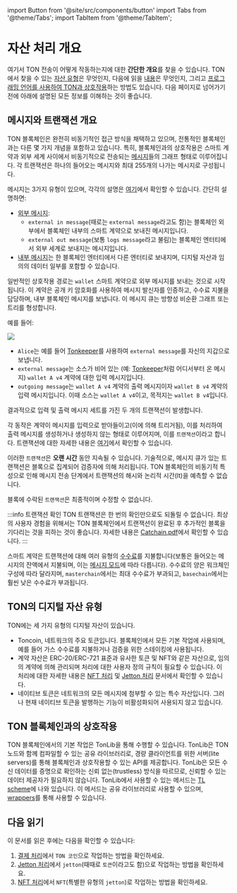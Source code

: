 import Button from '@site/src/components/button'
import Tabs from '@theme/Tabs';
import TabItem from '@theme/TabItem';

# 자산 처리 개요

여기서 TON 전송이 어떻게 작동하는지에 대한 **간단한 개요**를 찾을 수 있습니다. TON에서 찾을 수 있는 [자산 유형](/develop/dapps/asset-processing/overview#digital-asset-types-on-ton)은 무엇인지, 다음에 읽을 [내용](/develop/dapps/asset-processing/overview#read-next)은 무엇인지, 그리고 [프로그래밍 언어를 사용하여 TON과 상호작용](/develop/dapps/asset-processing/overview#interaction-with-ton-blockchain)하는 방법도 있습니다. 다음 페이지로 넘어가기 전에 아래에 설명된 모든 정보를 이해하는 것이 좋습니다.

## 메시지와 트랜잭션 개요

TON 블록체인은 완전히 비동기적인 접근 방식을 채택하고 있으며, 전통적인 블록체인과는 다른 몇 가지 개념을 포함하고 있습니다. 특히, 블록체인과의 상호작용은 스마트 계약과 외부 세계 사이에서 비동기적으로 전송되는 [메시지](/develop/smart-contracts/guidelines/message-delivery-guarantees)들의 그래프 형태로 이루어집니다. 각 트랜잭션은 하나의 들어오는 메시지와 최대 255개의 나가는 메시지로 구성됩니다.

메시지는 3가지 유형이 있으며, 각각의 설명은 [여기](/develop/smart-contracts/messages#types-of-messages)에서 확인할 수 있습니다. 간단히 설명하면:

- [외부 메시지](/develop/smart-contracts/guidelines/external-messages):
  - `external in message`(때로는 `external message`라고도 함)는 블록체인 외부에서 블록체인 내부의 스마트 계약으로 보내진 메시지입니다.
  - `external out message`(보통 `logs message`라고 불림)는 블록체인 엔터티에서 외부 세계로 보내지는 메시지입니다.
- [내부 메시지](/develop/smart-contracts/guidelines/internal-messages)는 한 블록체인 엔터티에서 다른 엔터티로 보내지며, 디지털 자산과 임의의 데이터 일부를 포함할 수 있습니다.

일반적인 상호작용 경로는 `wallet` 스마트 계약으로 외부 메시지를 보내는 것으로 시작됩니다. 이 계약은 공개 키 암호화를 사용하여 메시지 발신자를 인증하고, 수수료 지불을 담당하며, 내부 블록체인 메시지를 보냅니다. 이 메시지 큐는 방향성 비순환 그래프 또는 트리를 형성합니다.

예를 들어:

![](/img/docs/asset-processing/alicemsgDAG.svg)

- `Alice`는 예를 들어 [Tonkeeper](https://tonkeeper.com/)를 사용하여 `external message`를 자신의 지갑으로 보냅니다.
- `external message`는 소스가 비어 있는 (예: [Tonkeeper](https://tonkeeper.com/)처럼 어디서부터 온 메시지) `wallet A v4` 계약에 대한 입력 메시지입니다.
- `outgoing message`는 `wallet A v4` 계약의 출력 메시지이자 `wallet B v4` 계약의 입력 메시지입니다. 이때 소스는 `wallet A v4`이고, 목적지는 `wallet B v4`입니다.

결과적으로 입력 및 출력 메시지 세트를 가진 두 개의 트랜잭션이 발생합니다.

각 동작은 계약이 메시지를 입력으로 받아들이고(이에 의해 트리거됨), 이를 처리하여 출력 메시지를 생성하거나 생성하지 않는 형태로 이루어지며, 이를 `트랜잭션`이라고 합니다. 트랜잭션에 대한 자세한 내용은 [여기](/develop/smart-contracts/guidelines/message-delivery-guarantees#what-is-a-transaction)에서 확인할 수 있습니다.

이러한 `트랜잭션`은 **오랜 시간** 동안 지속될 수 있습니다. 기술적으로, 메시지 큐가 있는 트랜잭션은 블록으로 집계되어 검증자에 의해 처리됩니다. TON 블록체인의 비동기적 특성으로 인해 메시지 전송 단계에서 트랜잭션의 해시와 논리적 시간(lt)을 예측할 수 없습니다.

블록에 수락된 `트랜잭션`은 최종적이며 수정할 수 없습니다.

:::info 트랜잭션 확인
TON 트랜잭션은 한 번의 확인만으로도 되돌릴 수 없습니다. 최상의 사용자 경험을 위해서는 TON 블록체인에서 트랜잭션이 완료된 후 추가적인 블록을 기다리는 것을 피하는 것이 좋습니다. 자세한 내용은 [Catchain.pdf](https://docs.ton.org/catchain.pdf#page=3)에서 확인할 수 있습니다.
:::

스마트 계약은 트랜잭션에 대해 여러 유형의 [수수료](/develop/smart-contracts/fees)를 지불합니다(보통은 들어오는 메시지의 잔액에서 지불되며, 이는 [메시지 모드](/develop/smart-contracts/messages#message-modes)에 따라 다릅니다). 수수료의 양은 워크체인 구성에 따라 달라지며, `masterchain`에서는 최대 수수료가 부과되고, `basechain`에서는 훨씬 낮은 수수료가 부과됩니다.

## TON의 디지털 자산 유형

TON에는 세 가지 유형의 디지털 자산이 있습니다.

- Toncoin, 네트워크의 주요 토큰입니다. 블록체인에서 모든 기본 작업에 사용되며, 예를 들어 가스 수수료를 지불하거나 검증을 위한 스테이킹에 사용됩니다.
- 계약 자산은 ERC-20/ERC-721 표준과 유사한 토큰 및 NFT와 같은 자산으로, 임의의 계약에 의해 관리되며 처리에 대한 사용자 정의 규칙이 필요할 수 있습니다. 이 처리에 대한 자세한 내용은 [NFT 처리](/develop/dapps/asset-processing/nfts) 및 [Jetton 처리](/develop/dapps/asset-processing/jettons) 문서에서 확인할 수 있습니다.
- 네이티브 토큰은 네트워크의 모든 메시지에 첨부할 수 있는 특수 자산입니다. 그러나 현재 네이티브 토큰을 발행하는 기능이 비활성화되어 사용되지 않고 있습니다.

## TON 블록체인과의 상호작용

TON 블록체인에서의 기본 작업은 TonLib을 통해 수행할 수 있습니다. TonLib은 TON 노드와 함께 컴파일할 수 있는 공유 라이브러리로, 경량 클라이언트를 위한 서버(lite servers)를 통해 블록체인과 상호작용할 수 있는 API를 제공합니다. TonLib은 모든 수신 데이터를 증명으로 확인하는 신뢰 없는(trustless) 방식을 따르므로, 신뢰할 수 있는 데이터 제공자가 필요하지 않습니다. TonLib에서 사용할 수 있는 메서드는 [TL scheme](https://github.com/ton-blockchain/ton/blob/master/tl/generate/scheme/tonlib_api.tl#L234)에 나와 있습니다. 이 메서드는 공유 라이브러리로 사용할 수 있으며, [wrappers](/develop/dapps/asset-processing/#repositories)를 통해 사용할 수 있습니다.

## 다음 읽기

이 문서를 읽은 후에는 다음을 확인할 수 있습니다:

1. [결제 처리](/develop/dapps/asset-processing/)에서 `TON 코인`으로 작업하는 방법을 확인하세요.
2. [Jetton 처리](/develop/dapps/asset-processing/jettons)에서 `jetton`(때때로 `토큰`이라고도 함)으로 작업하는 방법을 확인하세요.
3. [NFT 처리](/develop/dapps/asset-processing/nfts)에서 `NFT`(특별한 유형의 `jetton`)로 작업하는 방법을 확인하세요.
